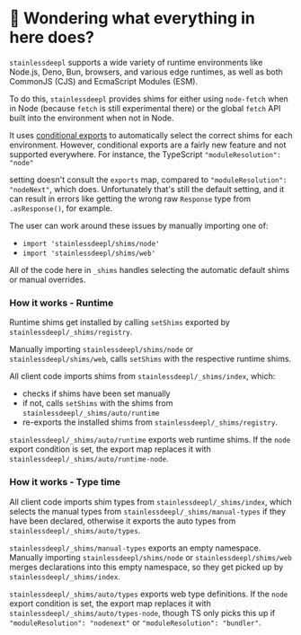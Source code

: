 # 👋 Wondering what everything in here does?

`stainlessdeepl` supports a wide variety of runtime environments like Node.js, Deno, Bun, browsers, and various
edge runtimes, as well as both CommonJS (CJS) and EcmaScript Modules (ESM).

To do this, `stainlessdeepl` provides shims for either using `node-fetch` when in Node (because `fetch` is still experimental there) or the global `fetch` API built into the environment when not in Node.

It uses [conditional exports](https://nodejs.org/api/packages.html#conditional-exports) to
automatically select the correct shims for each environment. However, conditional exports are a fairly new
feature and not supported everywhere. For instance, the TypeScript `"moduleResolution": "node"`

setting doesn't consult the `exports` map, compared to `"moduleResolution": "nodeNext"`, which does.
Unfortunately that's still the default setting, and it can result in errors like
getting the wrong raw `Response` type from `.asResponse()`, for example.

The user can work around these issues by manually importing one of:

- `import 'stainlessdeepl/shims/node'`
- `import 'stainlessdeepl/shims/web'`

All of the code here in `_shims` handles selecting the automatic default shims or manual overrides.

### How it works - Runtime

Runtime shims get installed by calling `setShims` exported by `stainlessdeepl/_shims/registry`.

Manually importing `stainlessdeepl/shims/node` or `stainlessdeepl/shims/web`, calls `setShims` with the respective runtime shims.

All client code imports shims from `stainlessdeepl/_shims/index`, which:

- checks if shims have been set manually
- if not, calls `setShims` with the shims from `stainlessdeepl/_shims/auto/runtime`
- re-exports the installed shims from `stainlessdeepl/_shims/registry`.

`stainlessdeepl/_shims/auto/runtime` exports web runtime shims.
If the `node` export condition is set, the export map replaces it with `stainlessdeepl/_shims/auto/runtime-node`.

### How it works - Type time

All client code imports shim types from `stainlessdeepl/_shims/index`, which selects the manual types from `stainlessdeepl/_shims/manual-types` if they have been declared, otherwise it exports the auto types from `stainlessdeepl/_shims/auto/types`.

`stainlessdeepl/_shims/manual-types` exports an empty namespace.
Manually importing `stainlessdeepl/shims/node` or `stainlessdeepl/shims/web` merges declarations into this empty namespace, so they get picked up by `stainlessdeepl/_shims/index`.

`stainlessdeepl/_shims/auto/types` exports web type definitions.
If the `node` export condition is set, the export map replaces it with `stainlessdeepl/_shims/auto/types-node`, though TS only picks this up if `"moduleResolution": "nodenext"` or `"moduleResolution": "bundler"`.
